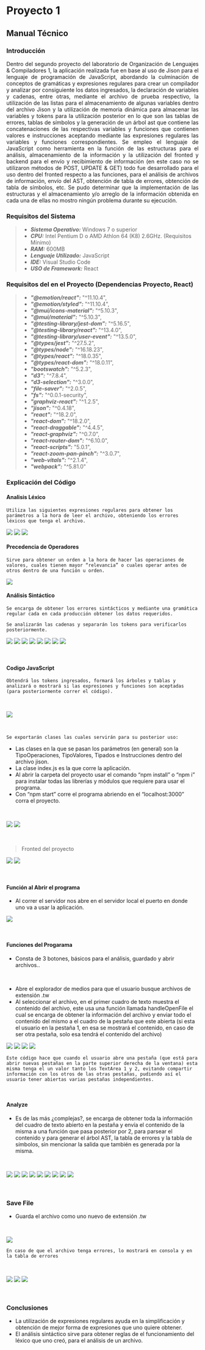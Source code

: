 # Proyecto 1
## Manual Técnico
### Introducción
<p style="text-align: justify;">
Dentro del segundo proyecto del laboratorio de Organización de Lenguajes & Compiladores 1, la aplicación realizada fue en base al uso de Jison para el lenguaje de programación de JavaScript, abordando la culminación de conceptos de gramáticas y expresiones regulares para crear un compilador y analizar por consiguiente los datos ingresados, la declaración de variables y cadenas, entre otras, mediante el archivo de prueba respectivo, la utilización de las listas para el almacenamiento de algunas variables dentro del archivo Jison y la utilización de memoria dinámica para almacenar las variables y tokens para la utilización posterior en lo que son las tablas de errores, tablas de símbolos y la generación de un árbol ast que contiene las concatenaciones de las respectivas variables y funciones que contienen valores e instrucciones aceptando mediante las expresiones regulares las variables y funciones correspondientes.
Se empleo el lenguaje de JavaScript como herramienta en la función de las estructuras para el análisis, almacenamiento de la información y la utilización del fronted y backend para el envío y recibimiento de información (en este caso no se utilizaron métodos de POST, UPDATE & GET) todo fue desarrollado para el uso dentro del fronted respecto a las funciones, para el análisis de archivos de información, envío del AST, obtención de tabla de errores, obtención de tabla de símbolos, etc.
Se pudo determinar que la implementación de las estructuras y el almacenamiento y/o arreglo de la información obtenida en cada una de ellas no mostro ningún problema durante su ejecución.
</p>


### Requisitos del Sistema



>- **_Sistema Operativo:_** Windows 7 o superior
>- **_CPU:_** Intel Pentium D o AMD Athlon 64 (K8) 2.6GHz. (Requisitos Mínimo)
>- **_RAM:_** 600MB
>- **_Lenguaje Utilizado:_** JavaScript
>- **_IDE:_** Visual Studio Code
>- **_USO de Framework:_** React


### Requisitos del en el Proyecto (Dependencias Proyecto, React)


>- **_"@emotion/react":_** "^11.10.4",
>- **_"@emotion/styled":_** "^11.10.4",
>- **_"@mui/icons-material":_** "^5.10.3",
>- **_"@mui/material":_** "^5.10.3",
>- **_"@testing-library/jest-dom":_** "^5.16.5",
>- **_"@testing-library/react":_** "^13.4.0",
>- **_"@testing-library/user-event":_** "^13.5.0",
>- **_"@types/jest":_** "^27.5.2",
>- **_"@types/node":_** "^16.18.23",
>- **_"@types/react":_** "^18.0.35",
>- **_"@types/react-dom":_** "^18.0.11",
>- **_"bootswatch":_** "^5.2.3",
>- **_"d3":_** "^7.8.4",
>- **_"d3-selection":_** "^3.0.0",
>- **_"file-saver":_** "^2.0.5",
>- **_"fs":_** "^0.0.1-security",
>- **_"graphviz-react":_** "^1.2.5",
>- **_"jison":_** "^0.4.18",
>- **_"react":_** "^18.2.0",
>- **_"react-dom":_** "^18.2.0",
>- **_"react-draggable":_** "^4.4.5",
>- **_"react-graphviz":_** "^0.7.0",
>- **_"react-router-dom":_** "^6.10.0",
>- **_"react-scripts":_** "5.0.1",
>- **_"react-zoom-pan-pinch":_** "^3.0.7",
>- **_"web-vitals":_** "^2.1.4",
>- **_"webpack":_** "^5.81.0"



### Explicación del Código

#### Analisis Léxico
```
Utiliza las siguientes expresiones regulares para obtener los parámetros a la hora de leer el archivo, obteniendo los errores léxicos que tenga el archivo.
```

![](../../../Assets/Proyecto2/Tecnico/T01.png)
![](../../../Assets/Proyecto2/Tecnico/T02.png)
![](../../../Assets/Proyecto2/Tecnico/T03.png)


#### Precedencia de Operadores
```
Sirve para obtener un orden a la hora de hacer las operaciones de valores, cuales tienen mayor “relevancia” o cuales operar antes de otros dentro de una función u orden.
```

![](../../../Assets/Proyecto2/Tecnico/T04.png)


#### Análisis Sintáctico
```
Se encarga de obtener los errores sintácticos y mediante una gramática regular cada en cada producción obtener los datos requeridos.

Se analizarán las cadenas y separarán los tokens para verificarlos posteriormente.
```

![](../../../Assets/Proyecto2/Tecnico/T05.png)
![](../../../Assets/Proyecto2/Tecnico/T06.png)
![](../../../Assets/Proyecto2/Tecnico/T07.png)
![](../../../Assets/Proyecto2/Tecnico/T08.png)
![](../../../Assets/Proyecto2/Tecnico/T09.png)
![](../../../Assets/Proyecto2/Tecnico/T10.png)
![](../../../Assets/Proyecto2/Tecnico/T11.png)
![](../../../Assets/Proyecto2/Tecnico/T12.png)


</br>

#### Codigo JavaScript
```
Obtendrá los tokens ingresados, formará los árboles y tablas y analizará o mostrará si las expresiones y funciones son aceptadas (para posteriormente correr el código).
```
</br>

![](../../../Assets/Proyecto2/Tecnico/T13.png)

</br>

```
Se exportarán clases las cuales servirán para su posterior uso:
```
- Las clases en la que se pasan los parámetros (en general) son la TipoOperaciones, TipoValores, Tipados e Instrucciones dentro del archivo jison.
- La clase index.js es la que corre la aplicación.
- Al abrir la carpeta del proyecto usar el comando “npm install” o “npm i” para instalar todas las librerías y módulos que requiere para usar el programa.
- Con “npm start” corre el programa abriendo en el “localhost:3000” corra el proyecto.

</br>

![](../../../Assets/Proyecto2/Tecnico/T14.png)
![](../../../Assets/Proyecto2/Tecnico/T15.png)

</br>

>Fronted del proyecto

![](../../../Assets/Proyecto2/Tecnico/T16.png)
![](../../../Assets/Proyecto2/Tecnico/T17.png)

</br>

#### Función al Abrir el programa

- Al correr el servidor nos abre en el servidor local el puerto en donde uno va a usar la aplicación.

![](../../../Assets/Proyecto2/Tecnico/T18.png)

</br>

#### Funciones del Progarama

- Consta de 3 botones, básicos para el análisis, guardado y abrir archivos..


</br>

- Abre el explorador de medios para que el usuario busque archivos de extensión .tw
- Al seleccionar el archivo, en el primer cuadro de texto muestra el contenido del archivo, este usa una función llamada handleOpenFile el cual se encarga de obtener la información del archivo y enviar todo el contenido del mismo a el cuadro de la pestaña que este abierta (si esta el usuario en la pestaña 1, en esa se mostrará el contenido, en caso de ser otra pestaña, solo esa tendrá el contenido del archivo)

![](../../../Assets/Proyecto2/Tecnico/T19.png)
![](../../../Assets/Proyecto2/Tecnico/T20.png)
![](../../../Assets/Proyecto2/Tecnico/T21.png)
![](../../../Assets/Proyecto2/Tecnico/T22.png)

```
Este código hace que cuando el usuario abre una pestaña (que está para abrir nuevas pestañas en la parte superior derecha de la ventana) esta misma tenga el un valor tanto los TextArea 1 y 2, evitando compartir información con los otros de las otras pestañas, pudiendo así el usuario tener abiertas varias pestañas independientes.
```

</br>

#### Analyze

- Es de las más ¿complejas?, se encarga de obtener toda la información del cuadro de texto abierto en la pestaña y envía el contenido de la misma a una función que pasa posterior por 2, para parsear el contenido y para generar el árbol AST, la tabla de errores y la tabla de símbolos, sin mencionar la salida que también es generada por la misma.

</br>

![](../../../Assets/Proyecto2/Tecnico/T23.png)
![](../../../Assets/Proyecto2/Tecnico/T24.png)
![](../../../Assets/Proyecto2/Tecnico/T25.png)
![](../../../Assets/Proyecto2/Tecnico/T26.png)
![](../../../Assets/Proyecto2/Tecnico/T27.png)
![](../../../Assets/Proyecto2/Tecnico/T28.png)
![](../../../Assets/Proyecto2/Tecnico/T29.png)
![](../../../Assets/Proyecto2/Tecnico/T30.png)
![](../../../Assets/Proyecto2/Tecnico/T31.png)

</br>


### Save File

- Guarda el archivo como uno nuevo de extensión .tw

</br>

![](../../../Assets/Proyecto2/Tecnico/T32.png)

```
En caso de que el archivo tenga errores, lo mostrará en consola y en la tabla de errores
```

</br>

![](../../../Assets/Proyecto2/Tecnico/T33.png)
![](../../../Assets/Proyecto2/Tecnico/T34.png)
![](../../../Assets/Proyecto2/Tecnico/T35.png)

</br>

### Conclusiones

- La utilización de expresiones regulares ayuda en la simplificación y obtención de mejor forma de expresiones que uno quiere obtener.
- El análisis sintáctico sirve para obtener reglas de el funcionamiento del léxico que uno creó, para el análisis de un archivo.